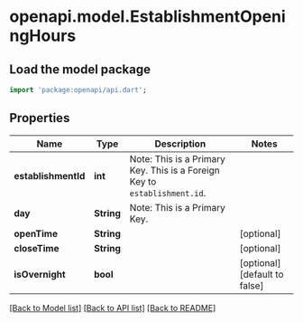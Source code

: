 # openapi.model.EstablishmentOpeningHours

## Load the model package
```dart
import 'package:openapi/api.dart';
```

## Properties
Name | Type | Description | Notes
------------ | ------------- | ------------- | -------------
**establishmentId** | **int** | Note: This is a Primary Key.<pk/> This is a Foreign Key to `establishment.id`.<fk table='establishment' column='id'/> | 
**day** | **String** | Note: This is a Primary Key.<pk/> | 
**openTime** | **String** |  | [optional] 
**closeTime** | **String** |  | [optional] 
**isOvernight** | **bool** |  | [optional] [default to false]

[[Back to Model list]](../README.md#documentation-for-models) [[Back to API list]](../README.md#documentation-for-api-endpoints) [[Back to README]](../README.md)


